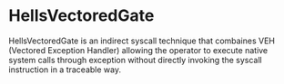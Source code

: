 # HellsVectoredGate

HellsVectoredGate is an indirect syscall technique that combaines VEH (Vectored Exception Handler) allowing the operator to execute native system calls through exception without directly invoking the syscall instruction in a traceable way.

